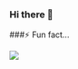 ### Hi there 👋
###⚡ Fun fact...

<a href="https://github.com/AboalfazlForooghi2004">
<img align="center" src="https://github-readme-stats.vercel.app/api/top-langs/?username=ghost1372" />
</a>
<!--
**AboalfazlForooghi2004/AboalfazlForooghi2004** is a ✨ _special_ ✨ repository because its `README.md` (this file) appears on your GitHub profile.

Here are some ideas to get you started:

- 🔭 I’m currently working on ...
- 🌱 I’m currently learning ...
- 👯 I’m looking to collaborate on ...
- 🤔 I’m looking for help with ...
- 💬 Ask me about ...
- 📫 How to reach me: ...
- 😄 Pronouns: ...
- ⚡ Fun fact: ...
-->
